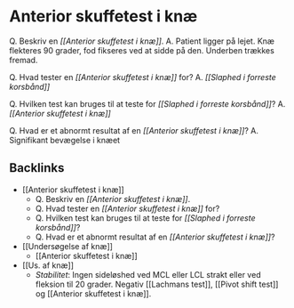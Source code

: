 # Anterior skuffetest i knæ
Q. Beskriv en *[[Anterior skuffetest i knæ]]*.
A. Patient ligger på lejet. Knæ flekteres 90 grader, fod fikseres ved at sidde på den. Underben trækkes fremad.

Q. Hvad tester en *[[Anterior skuffetest i knæ]]* for?
A. *[[Slaphed i forreste korsbånd]]*

Q. Hvilken test kan bruges til at teste for *[[Slaphed i forreste korsbånd]]*?
A. *[[Anterior skuffetest i knæ]]*

Q. Hvad er et abnormt resultat af en *[[Anterior skuffetest i knæ]]*?
A. Signifikant bevægelse i knæet

## Backlinks
* [[Anterior skuffetest i knæ]]
	* Q. Beskriv en *[[Anterior skuffetest i knæ]]*.
	* Q. Hvad tester en *[[Anterior skuffetest i knæ]]* for?
	* Q. Hvilken test kan bruges til at teste for *[[Slaphed i forreste korsbånd]]*?
	* Q. Hvad er et abnormt resultat af en *[[Anterior skuffetest i knæ]]*?
* [[Undersøgelse af knæ]]
	* [[Anterior skuffetest i knæ]]
* [[Us. af knæ]]
	* *Stabilitet*: Ingen sideløshed ved MCL eller LCL strakt eller ved fleksion til 20 grader. Negativ [[Lachmans test]], [[Pivot shift test]] og [[Anterior skuffetest i knæ]].

<!-- #anki/tag/med/Orto #anki/deck/Medicine -->

<!-- {BearID:370C49CD-B75C-4CA8-8720-C4B18EDC7843-53319-00006CAC6B127C7C} -->
